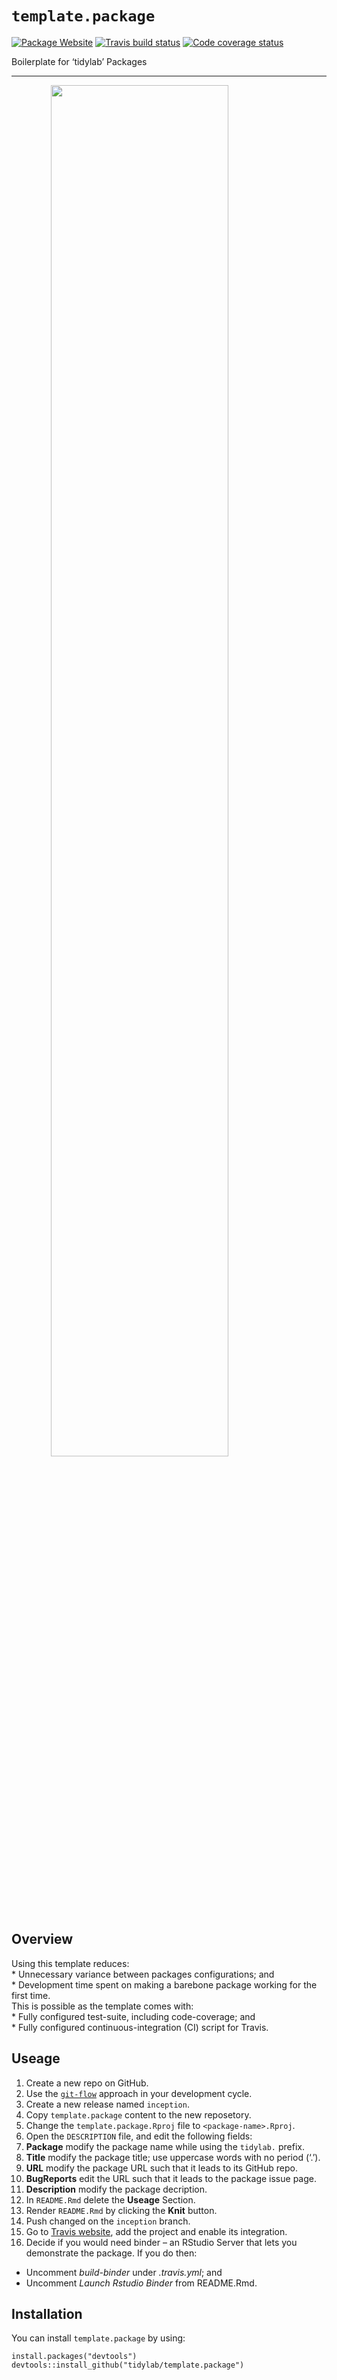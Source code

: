 
# `template.package`

<!-- badges: start -->

[![Package
Website](https://img.shields.io/badge/Package%20Website-Click--Here-9cf.svg)](https://tidylab.github.io/template.package/)
[![Travis build
status](https://travis-ci.org/tidylab/template.package.svg?branch=master)](https://travis-ci.org/tidylab/template.package)
[![Code coverage
status](https://codecov.io/gh/tidylab/template.package/branch/master/graph/badge.svg)](https://codecov.io/github/tidylab/template.package/?branch=master)
<!-- badges: end -->

Boilerplate for ‘tidylab’ Packages

-----

<img src="https://i.imgur.com/RLEQkhe.png" width="75%" style="display: block; margin: auto;" />

<!-- Package Description -->

## Overview

Using this template reduces:  
\* Unnecessary variance between packages configurations; and  
\* Development time spent on making a barebone package working for the
first time.  
This is possible as the template comes with:  
\* Fully configured test-suite, including code-coverage; and  
\* Fully configured continuous-integration (CI) script for Travis.

<!--- Only relevant for the {boilerplate} package -->

## Useage

1.  Create a new repo on GitHub.
2.  Use the
    [`git-flow`](https://blog.sourcetreeapp.com/2012/08/01/smart-branching-with-sourcetree-and-git-flow/)
    approach in your development cycle.
3.  Create a new release named `inception`.
4.  Copy `template.package` content to the new reposetory.
5.  Change the `template.package.Rproj` file to `<package-name>.Rproj`.
6.  Open the `DESCRIPTION` file, and edit the following fields:
7.  **Package** modify the package name while using the `tidylab.`
    prefix.
8.  **Title** modify the package title; use uppercase words with no
    period (‘.’).
9.  **URL** modify the package URL such that it leads to its GitHub
    repo.
10. **BugReports** edit the URL such that it leads to the package issue
    page.
11. **Description** modify the package decription.
12. In `README.Rmd` delete the **Useage** Section.
13. Render `README.Rmd` by clicking the **Knit** button.
14. Push changed on the `inception` branch.
15. Go to [Travis website](https://travis-ci.org/account/repositories),
    add the project and enable its integration.
16. Decide if you would need binder – an RStudio Server that lets you
    demonstrate the package. If you do then:

<!-- end list -->

  - Uncomment *build-binder* under *.travis.yml*; and
  - Uncomment *Launch Rstudio Binder* from README.Rmd.

## Installation

You can install `template.package` by using:

    install.packages("devtools")
    devtools::install_github("tidylab/template.package")
